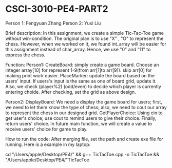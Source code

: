 # CSCI-3010-PE4-PART2

Person 1: Fengyuan Zhang
Person 2: Yuxi Liu

Brief description: In this assignment, we create a simple Tic-Tac-Toe game without win-condition. The original plan is to use "X" , "O" to represent the chess. However, when we worked on it, we found int_array will be easier for this assignment instead of char_array. Hence, we use "0" and "11" to express the chess.

Function:
Person1: 
CreateBoard: simply create a game board. Choose an integer array[10] for represent 1-9(from arr[1]to arr[9]). skip arr[0] for making print work easier.
PlaceMarker:
update the board based on the users' input. If users's input is the same as one of board grid, update it.
Also, we check (player%2) (odd/even) to decide which player is currently entering choide. After checking, set the grid as above design.

Person2:
DisplayBoard: We need a display the game board for users; first, we need to let them know the type of chess; also, we need to cout our array to represent the chess in our designed grid.
GetPlayerChoice: Using cin to get user's choice; use cout to remind users to give their choice. Finally, return users' choice. In future main function, we will create a value to receive users' choice for game to play. 

How to run the code: After merging file, set the path and create exe file for running. Here is a example in my laptop:

cd "/Users/apple/Desktop/PE4/" && g++ TicTacToe.cpp -o TicTacToe && "/Users/apple/Desktop/PE4/"TicTacToe

